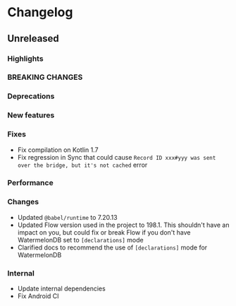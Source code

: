 # Changelog

## Unreleased

### Highlights

### BREAKING CHANGES

### Deprecations

### New features

### Fixes

- Fix compilation on Kotlin 1.7
- Fix regression in Sync that could cause `Record ID xxx#yyy was sent over the bridge, but it's not cached` error

### Performance

### Changes

- Updated `@babel/runtime` to 7.20.13
- Updated Flow version used in the project to 198.1. This shouldn't have an impact on you, but could fix or break Flow if you don't have WatermelonDB set to `[declarations]` mode
- Clarified docs to recommend the use of `[declarations]` mode for WatermelonDB

### Internal

- Update internal dependencies
- Fix Android CI
